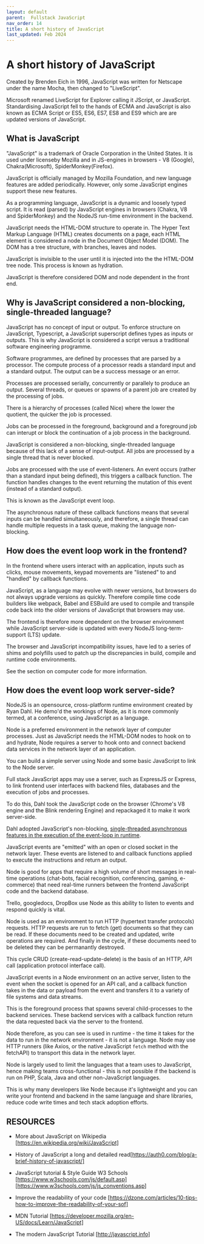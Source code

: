 ```yaml
---
layout: default
parent:  Fullstack JavaScript
nav_order: 14
title: A short history of JavaScript
last_updated: Feb 2024
---
```


# A short history of JavaScript

Created by Brenden Eich in 1996, JavaScript was written for Netscape under the name Mocha, then changed to  "LiveScript". 

Microsoft renamed LiveScript for Explorer calling it JScript, or JavaScript. Standardising JavaScript fell to the hands of ECMA and JavaScript is also known as ECMA Script or ES5, ES6, ES7, ES8 and ES9 which are are updated versions of JavaScript. 

## What is JavaScript

"JavaScript" is a trademark of Oracle Corporation in the United States. It is used under licenseby Mozilla and in JS-engines in browsers - V8 (Google), Chakra(Microsoft), SpiderMonkey(Firefox).

JavaScript is officially managed by Mozilla Foundation, and new language features are added periodically. However, only some JavaScript engines support these new features.

As a programming language, JavaScript is a dynamic and loosely typed script. It is read (parsed) by JavaScript engines in browsers (Chakra, V8 and SpiderMonkey) and the NodeJS run-time environment in the backend.

JavaScript needs the HTML-DOM structure to operate in. The Hyper Text Markup Language (HTML) creates documents on a page, each HTML element is considered a node in the Document Object Model (DOM). The DOM has a tree structure, with branches, leaves and nodes. 

JavaScript is invisible to the user until it is injected into the the HTML-DOM tree node. This process is known as hydration.

JavaScript is therefore considered DOM and node dependent in the front end.

## Why is JavaScript considered a non-blocking, single-threaded language?

JavaScript has no concept of input or output. To enforce structure on JavaScript, Typescript, a JavaScript superscript defines types as inputs or outputs. This is why JavaScript is considered a script versus a traditional software engineering programme.

Software programmes, are defined by processes that are parsed by a processor. The compute process of a processor reads a standard input and a standard output. The output can be a success message or an error.

Processes are processed serially, concurrently or parallely to produce an output. Several threads, or queues or spawns of a parent job are created by the processing of jobs.

There is a hierarchy of processes (called Nice) where the lower the quotient, the quicker the job is processed.

Jobs can be processed in the foreground, background and a foreground job can interupt or block the continuation of a job process in the background.

JavaScript is considered a non-blocking, single-threaded language because of this lack of a sense of input-output. All jobs are processed by a single thread that is never blocked.

Jobs are processed with the use of event-listeners. An event occurs (rather than a standard input being defined), this triggers a callback function. The function handles changes to the event returning the mutation of this event (instead of a standard output).

This is known as the JavaScript event loop.

The asynchronous nature of these callback functions means that several inputs can be handled simultaneously, and therefore, a single thread can handle multiple requests in a task queue, making the language non-blocking.

## How does the event loop work in the frontend?

In the frontend where users interact with an application, inputs such as clicks, mouse movements, keypad movements are "listened" to and "handled" by callback functions. 

JavaScript, as a language may evolve with newer versions, but browsers do not always upgrade versions as quickly. Therefore compile time code builders like webpack, Babel and ESBuild are used to compile and transpile code back into the older versions of JavaScript that browsers may use.

The frontend is therefore more dependent on the browser environment while JavaScript server-side is updated with every NodeJS long-term-support (LTS) update.

The browser and JavaScript incompatibility issues, have led to a series of shims and polyfills used to patch up the discrepancies in build, compile and runtime code environments.

See the section on computer code for more information.


## How does the event loop work server-side?

NodeJS is an opensource, cross-platform runtime environment created by Ryan Dahl. He demo'd the workings of Node, as it is more commonly termed, at a conference, using JavaScript as a language.

Node is a preferred environment in the network layer of computer processes. Just as JavaScript needs the HTML-DOM nodes to hook on to and hydrate, Node requires a server to hook onto and connect backend data services in the network layer of an application.

You can build a simple server using Node and some basic JavaScript to link to the Node server.

Full stack JavaScript apps may use a server, such as ExpressJS or Express, to link frontend user interfaces with backend files, databases and the execution of jobs and processes.

To do this, Dahl took the JavaScript code on the browser (Chrome's V8 engine and the Blink rendering Engine) and repackaged it to make it work server-side. 

Dahl adopted JavaScript's non-blocking, [single-threaded asynchronous features in the execution of the event-loop in runtime](https://nodejs.org/en/docs/guides/blocking-vs-non-blocking/).

JavaScript events are "emitted" with an open or closed socket in the network layer. These events are listened to and callback functions applied to execute the instructions and return an output.

Node is good for apps that require  a high volume of short messages in real-time operations (chat-bots, facial recognition, conferencing, gaming, e-commerce) that need real-time runners between the frontend JavaScript code and the backend database. 

Trello, googledocs, DropBox use Node as this ability to listen to events and respond quickly is vital.

Node is used as an environment to run HTTP (hypertext transfer protocols) requests. HTTP requests are run to fetch (get) documents so that they can be read. If these documents need to be created and updated, write operations are required. And finally in the cycle, if these documents need to be deleted they can be permanantly destroyed.

This cycle CRUD (create-read-update-delete) is the basis of an HTTP, API call (application protocol interface call).

JavaScript events in a Node environment on an active server, listen to the event when the socket is opened for an API call, and a callback function takes in the data or payload from the event and transfers it to a variety of file systems and data streams. 

This is the foreground process that spawns several child-processes to the backend services. These backend services with a callback function return the data requested back via the server to the frontend.

Node therefore, as you can see is used in runtime - the time it takes for the data to run in the network environment - it is not a language. Node may use HTTP runners (like Axios, or the native JavaScript `fetch` method with the fetchAPI) to transport this data in the network layer.

Node is largely used to limit the languages that a team uses to JavaScript, hence making teams cross-functional - this is not possible if the backend is run on PHP, Scala, Java and other non-JavaScript languages.

This is why many developers like Node because it's lightweight and you can write your frontend and backend in the same language and share libraries, reduce code write times and tech stack adoption efforts.

## RESOURCES

- More about JavaScript on Wikipedia [https://en.wikipedia.org/wiki/JavaScript]

- History of JavaScript a long and detailed read[https://auth0.com/blog/a-brief-history-of-javascript/]

- JavaScript tutorial & Style Guide W3 Schools [https://www.w3schools.com/js/default.asp] [https://www.w3schools.com/js/js_conventions.asp]

- Improve the readability of your code [https://dzone.com/articles/10-tips-how-to-improve-the-readability-of-your-sof]

- MDN Tutorial [https://developer.mozilla.org/en-US/docs/Learn/JavaScript]

- The modern JavaScript Tutorial [http://javascript.info]
